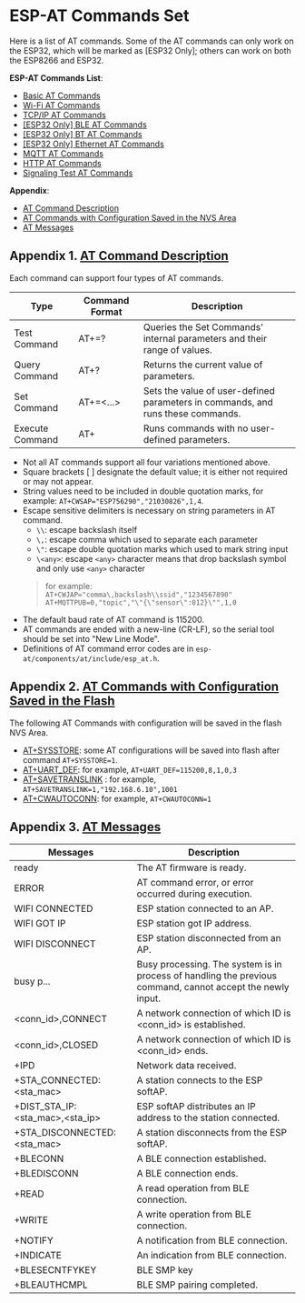 ESP-AT Commands Set
=============

Here is a list of AT commands. Some of the AT commands can only work on the ESP32, which will be marked as [ESP32 Only]; others can work on both the ESP8266 and ESP32.  

**ESP-AT Commands List**:  

* [Basic AT Commands](Basic_AT_Commands.md)
* [Wi-Fi AT Commands](Wi-Fi_AT_Commands.md)
* [TCP/IP AT Commands](TCP-IP_AT_Commands.md)
* [[ESP32 Only] BLE AT Commands](BLE_AT_Commands.md)
* [[ESP32 Only] BT AT Commands](BT_AT_Commands.md)
* [[ESP32 Only] Ethernet AT Commands](Ethernet_AT_Commands.md)
* [MQTT AT Commands](MQTT_AT_Commands.md)
* [HTTP AT Commands](HTTP_AT_Commands.md)
* [Signaling Test AT Commands](Signaling_Test_AT_Commands.md)


**Appendix**:  

 * [AT Command Description](#Appendix-ATDescrpt)
 * [AT Commands with Configuration Saved in the NVS Area](#Appendix-ATSaveNVS)
 * [AT Messages](#Appendix-ATmsg)
 
 


<a name="Appendix-ATDescrpt"></a>
## Appendix 1. [AT Command Description](#Begin-AT)
Each command can support four types of AT commands.

|Type | Command Format | Description|  
|---|---|---|  
|Test Command	 | AT+<x>=? | Queries the Set Commands' internal parameters and their range of values.|
|Query Command | AT+<x>? | Returns the current value of parameters.|
|Set Command | AT+<x>=<…> | Sets the value of user-defined parameters in commands, and runs these commands.|
|Execute Command | AT+<x> | Runs commands with no user-defined parameters.|

 * Not all AT commands support all four variations mentioned above.
 * Square brackets [ ] designate the default value; it is either not required or may not appear.
 * String values need to be included in double quotation marks, for example: `AT+CWSAP="ESP756290","21030826",1,4`.
 * Escape sensitive delimiters is necessary on string parameters in AT command.
   * `\\`: escape backslash itself
   * `\,`: escape comma which used to separate each parameter
   * `\"`: escape double quotation marks which used to mark string input
   * `\<any>`: escape `<any>` character means that drop backslash symbol and only use `<any>` character
   > for example:  
   > `AT+CWJAP="comma\,backslash\\ssid","1234567890"`  
   > `AT+MQTTPUB=0,"topic","\"{\"sensor\":012}\"",1,0`
 * The default baud rate of AT command is 115200.
 * AT commands are ended with a new-line (CR-LF), so the serial tool should be set into "New Line Mode".
 * Definitions of AT command error codes are in `esp-at/components/at/include/esp_at.h`.
 
<a name="Appendix-ATSave"></a>
## Appendix 2. [AT Commands with Configuration Saved in the Flash](#Begin-AT)
The following AT Commands with configuration will be saved in the flash NVS Area.

 *  [AT+SYSSTORE](#cmd-SYSSTORE): some AT configurations will be saved into flash after command `AT+SYSSTORE=1`.
 *  [AT+UART_DEF](#cmd-UARTD): for example, `AT+UART_DEF=115200,8,1,0,3`
 *  [AT+SAVETRANSLINK](#cmd-SAVET) : for example, `AT+SAVETRANSLINK=1,"192.168.6.10",1001`
 *  [AT+CWAUTOCONN](#cmd-AUTOC): for example, `AT+CWAUTOCONN=1`

<a name="Appendix-ATmsg"></a>
## Appendix 3. [AT Messages](#Begin-AT)

|Messages | Description|
|---|---|
|ready	| The AT firmware is ready.|
|ERROR | AT command error, or error occurred during execution.|
|WIFI CONNECTED | ESP station connected to an AP.|
|WIFI GOT IP	| ESP station got IP address.|
|WIFI DISCONNECT	| ESP station disconnected from an AP.|
|busy p... | Busy processing. The system is in process of handling the previous command, cannot accept the newly input.|
|\<conn_id>,CONNECT | A network connection of which ID is <conn_id> is established.|
|\<conn_id>,CLOSED | A network connection of which ID is <conn_id> ends.|
|+IPD | Network data received.|
|+STA\_CONNECTED: \<sta_mac> | A station connects to the ESP softAP.|
|+DIST\_STA\_IP: \<sta\_mac>,\<sta_ip> | ESP softAP distributes an IP address to the station connected.|
|+STA\_DISCONNECTED: \<sta_mac> | A station disconnects from the ESP softAP.|
|+BLECONN	| A BLE connection established.|
|+BLEDISCONN | A BLE connection ends.|
|+READ | A read operation from BLE connection.|
|+WRITE | A write operation from BLE connection.|
|+NOTIFY | A notification from BLE connection.|
|+INDICATE | An indication from BLE connection.|
|+BLESECNTFYKEY | BLE SMP key|
|+BLEAUTHCMPL	 | BLE SMP pairing completed.|





